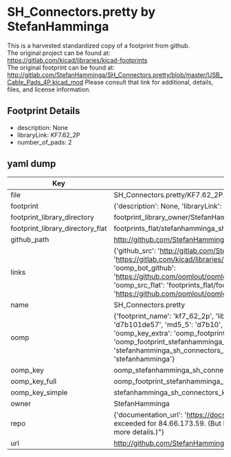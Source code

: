 # SH_Connectors.pretty by StefanHamminga  
This is a harvested standardized copy of a footprint from github.  
The original project can be found at:  
https://gitlab.com/kicad/libraries/kicad-footprints  
The original footprint can be found at:
http://gitlab.com/StefanHamminga/SH_Connectors.pretty/blob/master/USB_Cable_Pads_4P.kicad_mod
Please consult that link for additional, details, files, and license information.  
## Footprint Details
* description: None  
* libraryLink: KF7.62_2P  
* number_of_pads: 2  
## yaml dump  
| Key | Value |  
| --- | --- |  
| file | SH_Connectors.pretty/KF7.62_2P.kicad_mod |  
| footprint | {'description': None, 'libraryLink': 'KF7.62_2P', 'number_of_pads': 2} |  
| footprint_library_directory | footprint_library_owner/StefanHamminga_SH_Connectors.pretty |  
| footprint_library_directory_flat | footprints_flat/stefanhamminga_sh_connectors_kf7_62_2p/working |  
| github_path | http://github.com/StefanHamminga/SH_Connectors.pretty/blob/master/KF7.62_2P.kicad_mod |  
| links | {'github_src': 'http://gitlab.com/StefanHamminga/SH_Connectors.pretty/blob/master/USB_Cable_Pads_4P.kicad_mod', 'github_src_repo': 'https://gitlab.com/kicad/libraries/kicad-footprints', 'oomp_bot': 'footprints/stefanhamminga_sh_connectors_kf7_62_2p/working', 'oomp_bot_github': 'https://github.com/oomlout/oomlout_oomp_footprint_bot/tree/main/footprints/stefanhamminga_sh_connectors_kf7_62_2p/working', 'oomp_src_flat': 'footprints_flat/footprints_flat/stefanhamminga_sh_connectors_kf7_62_2p/working', 'oomp_src_flat_github': 'https://github.com/oomlout/oomlout_oomp_footprint_src/tree/main/footprints_flat/stefanhamminga_sh_connectors_kf7_62_2p/working'} |  
| name | SH_Connectors.pretty |  
| oomp | {'footprint_name': 'kf7_62_2p', 'library_name': 'sh_connectors', 'md5': 'd7b101de573f411f33976663842512d9', 'md5_10': 'd7b101de57', 'md5_5': 'd7b10', 'md5_6': 'd7b101', 'oomp_key': 'oomp_stefanhamminga_sh_connectors_kf7_62_2p', 'oomp_key_extra': 'oomp_footprint_stefanhamminga_sh_connectors_kf7_62_2p', 'oomp_key_full': 'oomp_footprint_stefanhamminga_sh_connectors_kf7_62_2p_d7b101', 'oomp_key_simple': 'stefanhamminga_sh_connectors_kf7_62_2p', 'original_filename': 'SH_Connectors.pretty/KF7.62_2P.kicad_mod', 'owner_name': 'stefanhamminga'} |  
| oomp_key | oomp_stefanhamminga_sh_connectors_kf7_62_2p |  
| oomp_key_full | oomp_footprint_stefanhamminga_sh_connectors_kf7_62_2p |  
| oomp_key_simple | stefanhamminga_sh_connectors_kf7_62_2p |  
| owner | StefanHamminga |  
| repo | {'documentation_url': 'https://docs.github.com/rest/overview/resources-in-the-rest-api#rate-limiting', 'message': "API rate limit exceeded for 84.66.173.59. (But here's the good news: Authenticated requests get a higher rate limit. Check out the documentation for more details.)"} |  
| url | http://github.com/StefanHamminga/SH_Connectors.pretty |  

